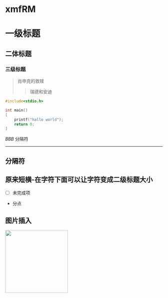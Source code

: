 # xmfRM
# 一级标题
## 二体标题
### 三级标题


>肖申克的救赎
>>瑞德和安迪

```c
#include<stdio.h>

int main()
[
    printf("hallo world");
    return 0;
]
```
*BBB*
分隔符

---
分隔符
-
原来短横-在字符下面可以让字符变成二级标题大小
-
- [ ] 未完成项

- 分点

图片插入
-

<img src="hhh.jpg.png" width=200>


